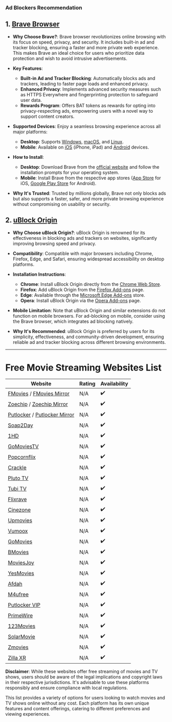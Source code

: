 ### Ad Blockers Recommendation

## 1. [Brave Browser](https://brave.com/)

- **Why Choose Brave?**: Brave browser revolutionizes online browsing with its focus on speed, privacy, and security. It includes built-in ad and tracker blocking, ensuring a faster and more private web experience. This makes Brave an ideal choice for users who prioritize data protection and wish to avoid intrusive advertisements.

- **Key Features**:

  - **Built-in Ad and Tracker Blocking**: Automatically blocks ads and trackers, leading to faster page loads and enhanced privacy.
  - **Enhanced Privacy**: Implements advanced security measures such as HTTPS Everywhere and fingerprinting protection to safeguard user data.
  - **Rewards Program**: Offers BAT tokens as rewards for opting into privacy-respecting ads, empowering users with a novel way to support content creators.

- **Supported Devices**: Enjoy a seamless browsing experience across all major platforms:

  - **Desktop**: Supports [Windows](https://brave.com/download/), [macOS](https://brave.com/download/), and [Linux](https://brave.com/download/).
  - **Mobile**: Available on [iOS](https://apps.apple.com/us/app/brave-browser/id1052879175) (iPhone, iPad) and [Android](https://play.google.com/store/apps/details?id=com.brave.browser) devices.

- **How to Install**:

  - **Desktop**: Download Brave from the [official website](https://brave.com/download/) and follow the installation prompts for your operating system.
  - **Mobile**: Install Brave from the respective app stores ([App Store](https://apps.apple.com/us/app/brave-browser/id1052879175) for iOS, [Google Play Store](https://play.google.com/store/apps/details?id=com.brave.browser) for Android).

- **Why It's Trusted**: Trusted by millions globally, Brave not only blocks ads but also supports a faster, safer, and more private browsing experience without compromising on usability or security.

## 2. [uBlock Origin](https://ublockorigin.com/)

- **Why Choose uBlock Origin?**: uBlock Origin is renowned for its effectiveness in blocking ads and trackers on websites, significantly improving browsing speed and privacy.

- **Compatibility**: Compatible with major browsers including Chrome, Firefox, Edge, and Safari, ensuring widespread accessibility on desktop platforms.

- **Installation Instructions**:

  - **Chrome**: Install uBlock Origin directly from the [Chrome Web Store](https://chrome.google.com/webstore/detail/ublock-origin/cjpalhdlnbpafiamejdnhcphjbkeiagm).
  - **Firefox**: Add uBlock Origin from the [Firefox Add-ons](https://addons.mozilla.org/en-US/firefox/addon/ublock-origin/) page.
  - **Edge**: Available through the [Microsoft Edge Add-ons](https://microsoftedge.microsoft.com/addons/detail/ublock-origin/odfafepnkmbhccpbejgmiehpchacaeak) store.
  - **Opera**: Install uBlock Origin via the [Opera Add-ons](https://addons.opera.com/en/extensions/details/ublock/) page.

- **Mobile Limitation**: Note that uBlock Origin and similar extensions do not function on mobile browsers. For ad-blocking on mobile, consider using the Brave browser, which integrates ad blocking natively.

- **Why It's Recommended**: uBlock Origin is preferred by users for its simplicity, effectiveness, and community-driven development, ensuring reliable ad and tracker blocking across different browsing environments.

---

# Free Movie Streaming Websites List

| Website                                                                                                                              | Rating | Availability |
| ------------------------------------------------------------------------------------------------------------------------------------ | ------ | ------------ |
| <a href="https://fmovies.ps/" target="_blank">FMovies</a> / <a href="https://fmovies.ps/" target="_blank">FMovies Mirror</a>         | N/A    | ✔️           |
| <a href="https://zoechip.cc/" target="_blank">Zoechip</a> / <a href="https://zoechip.cc/" target="_blank">Zoechip Mirror</a>         | N/A    | ✔️           |
| <a href="https://putlocker.pe/" target="_blank">Putlocker</a> / <a href="https://putlocker.pe/" target="_blank">Putlocker Mirror</a> | N/A    | ✔️           |
| <a href="https://www.soap2day.tf/" target="_blank">Soap2Day</a>                                                                      | N/A    | ✔️           |
| <a href="https://1hd.to/" target="_blank">1HD</a>                                                                                    | N/A    | ✔️           |
| <a href="https://gomoviestv.to/" target="_blank">GoMoviesTV</a>                                                                      | N/A    | ✔️           |
| <a href="https://popcornflix.com" target="_blank">Popcornflix</a>                                                                    | N/A    | ✔️           |
| <a href="https://www.crackle.com/" target="_blank">Crackle</a>                                                                       | N/A    | ✔️           |
| <a href="https://pluto.tv/" target="_blank">Pluto TV</a>                                                                             | N/A    | ✔️           |
| <a href="https://tubitv.com/" target="_blank">Tubi TV</a>                                                                            | N/A    | ✔️           |
| <a href="https://flixrave.to/" target="_blank">Flixrave</a>                                                                          | N/A    | ✔️           |
| <a href="https://cinezone.to/" target="_blank">Cinezone</a>                                                                          | N/A    | ✔️           |
| <a href="https://upmovies.net/" target="_blank">Upmovies</a>                                                                         | N/A    | ✔️           |
| <a href="https://vumoox.to/" target="_blank">Vumoox</a>                                                                              | N/A    | ✔️           |
| <a href="https://gomovies-online.link/" target="_blank">GoMovies</a>                                                                 | N/A    | ✔️           |
| <a href="https://bmovies.vip/" target="_blank">BMovies</a>                                                                           | N/A    | ✔️           |
| <a href="https://moviesjoy.plus/" target="_blank">MoviesJoy</a>                                                                      | N/A    | ✔️           |
| <a href="https://ww.yesmovies.ag/" target="_blank">YesMovies</a>                                                                     | N/A    | ✔️           |
| <a href="https://afdah2.cyou/" target="_blank">Afdah</a>                                                                             | N/A    | ✔️           |
| <a href="https://ww2.m4ufree.tv/" target="_blank">M4ufree</a>                                                                        | N/A    | ✔️           |
| <a href="https://ww.putlocker.vip/" target="_blank">Putlocker VIP</a>                                                                | N/A    | ✔️           |
| <a href="https://www.primewire.li/" target="_blank">PrimeWire</a>                                                                    | N/A    | ✔️           |
| <a href="https://123movies.ai/" target="_blank">123Movies</a>                                                                        | N/A    | ✔️           |
| <a href="https://solarmovie.vip/" target="_blank">SolarMovie</a>                                                                     | N/A    | ✔️           |
| <a href="https://zmoviess.co/" target="_blank">Zmovies</a>                                                                           | N/A    | ✔️           |
| <a href="https://zilla-xr.xyz/" target="_blank">Zilla XR</a>                                                                         | N/A    | ✔️           |

**Disclaimer**: While these websites offer free streaming of movies and TV shows, users should be aware of the legal implications and copyright laws in their respective jurisdictions. It's advisable to use these platforms responsibly and ensure compliance with local regulations.

This list provides a variety of options for users looking to watch movies and TV shows online without any cost. Each platform has its own unique features and content offerings, catering to different preferences and viewing experiences.
